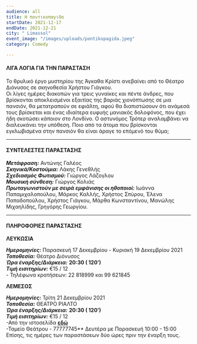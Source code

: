 ```yaml
---
audience: all
title: Η ποντικοπαγιδα
startDate: 2021-12-17
endDate: 2021-12-21
city: " Limassol"
event_image: "/images/uploads/pontikopagida.jpeg"
category: Comedy

---
```

#### ΛΙΓΑ ΛΟΓΙΑ ΓΙΑ ΤΗΝ ΠΑΡΑΣΤΑΣΗ

Το θρυλικό έργο μυστηρίου της Άγκαθα Κρίστι ανεβαίνει από το Θέατρο Διόνυσος σε σκηνοθεσία Χρήστου Γιάγκου.  
Οι λίγες ημέρες διακοπών για τρεις γυναίκες και πέντε άνδρες, που βρίσκονται αποκλεισμένοι εξαιτίας της βαριάς χιονόπτωσης σε μια πανσιόν, θα μετατραπούν σε εφιάλτη, αφού θα διαπιστώσουν ότι ανάμεσά τους βρίσκεται και ένας ιδιαίτερα ευφυής μανιακός δολοφόνος, που έχει ήδη σκοτώσει κάποιον στο Λονδίνο. Ο αστυνόμος Τρότερ αναλαμβάνει να διαλευκάνει την υπόθεση. Ποιο από τα άτομα που βρίσκονται εγκλωβισμένα στην πανσιόν θα είναι άραγε το επόμενό του θύμα;

***

#### ΣΥΝΤΕΛΕΣΤΕΣ ΠΑΡΑΣΤΑΣΗΣ

**_Μετάφραση:_** Αντώνης Γαλέος  
**_Σκηνικά/Κοστούμια:_** Λάκης Γενεθλής  
**_Σχεδιασμός Φωτισμού:_** Γιώργος Λάζογλου  
**_Μουσική σύνθεση:_** Γιώργος Κολιάς  
**_Πρωταγωνιστούν με σειρά εμφάνισης οι ηθοποιοί:_** Ιωάννα Παπαμιχαλοπούλου, Μάρκος Καλλής, Χρήστος Σπύρου, Έλενα Παπαδοπούλου, Χρήστος Γιάγκου, Μάρθα Κωνσταντίνου, Μανώλης Μιχαηλίδης, Γρηγόρης Γεωργίου.

***

#### ΠΛΗΡΟΦΟΡΙΕΣ ΠΑΡΑΣΤΑΣΗΣ

**ΛΕΥΚΩΣΙΑ**

**_Ημερομηνίες:_** Παρασκευή 17 Δεκεμβρίου - Κυριακή 19 Δεκεμβρίου 2021  
**_Τοποθεσία:_** Θέατρο Διόνυσος  
**_Ώρα έναρξης/Διάρκεια:_** **20:30 ( 120’)  
_Τιμή εισιτηρίων:_** €15 / 12  
\- Τηλέφωνα κρατήσεων: 22 818999 και 99 621845

**ΛΕΜΕΣΟΣ**

**_Ημερομηνίες:_** Τρίτη 21 Δεκεμβρίου 2021  
**_Τοποθεσία:_** ΘΕΑΤΡΟ ΡΙΑΛΤΟ  
**_Ώρα έναρξης/Διάρκεια:_** **20:30 ( 120’)  
_Τιμή εισιτηρίων:_** €15 / 12  
\-Από την ιστοσελίδα [**εδώ**](https://rialto.interticket.com/ "https://rialto.interticket.com/")  
\-Ταμείο Θεάτρου - 77777745** Δευτέρα με Παρασκευή 10:00 - 15:00  
​Επίσης, τις ημέρες των παραστάσεων δύο ώρες πριν την έναρξη τους.